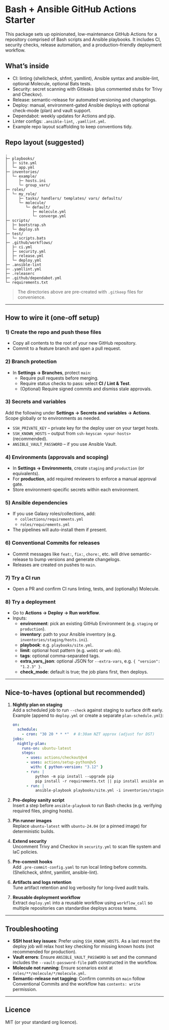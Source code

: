 # Bash + Ansible GitHub Actions Starter

This package sets up opinionated, low-maintenance GitHub Actions for a repository comprised of Bash scripts and Ansible playbooks. It includes CI, security checks, release automation, and a production-friendly deployment workflow.

## What’s inside
- CI: linting (shellcheck, shfmt, yamllint), Ansible syntax and ansible-lint, optional Molecule, optional Bats tests.
- Security: secret scanning with Gitleaks (plus commented stubs for Trivy and Checkov).
- Release: semantic-release for automated versioning and changelogs.
- Deploy: manual, environment-gated Ansible deploys with optional check-mode (plan) and vault support.
- Dependabot: weekly updates for Actions and pip.
- Linter configs: `.ansible-lint`, `.yamllint.yml`.
- Example repo layout scaffolding to keep conventions tidy.

## Repo layout (suggested)
```
.
├─ playbooks/
│  ├─ site.yml
│  └─ app.yml
├─ inventories/
│  └─ example/
│     ├─ hosts.ini
│     └─ group_vars/
├─ roles/
│  └─ my_role/
│     ├─ tasks/ handlers/ templates/ vars/ defaults/
│     └─ molecule/
│        └─ default/
│           ├─ molecule.yml
│           └─ converge.yml
├─ scripts/
│  ├─ bootstrap.sh
│  └─ deploy.sh
├─ test/
│  └─ scripts.bats
├─ .github/workflows/
│  ├─ ci.yml
│  ├─ security.yml
│  ├─ release.yml
│  └─ deploy.yml
├─ .ansible-lint
├─ .yamllint.yml
├─ .releaserc
├─ .github/dependabot.yml
└─ requirements.txt
```

> The directories above are pre-created with `.gitkeep` files for convenience.

---

## How to wire it (one-off setup)

### 1) Create the repo and push these files
- Copy all contents to the root of your new GitHub repository.
- Commit to a feature branch and open a pull request.

### 2) Branch protection
- In **Settings → Branches**, protect `main`:
  - Require pull requests before merging.
  - Require status checks to pass: select **CI / Lint & Test**.
  - (Optional) Require signed commits and dismiss stale approvals.

### 3) Secrets and variables
Add the following under **Settings → Secrets and variables → Actions**. Scope globally or to environments as needed.
- `SSH_PRIVATE_KEY` – private key for the deploy user on your target hosts.
- `SSH_KNOWN_HOSTS` – output from `ssh-keyscan <your-hosts>` (recommended).
- `ANSIBLE_VAULT_PASSWORD` – if you use Ansible Vault.

### 4) Environments (approvals and scoping)
- In **Settings → Environments**, create `staging` and `production` (or equivalents).
- For **production**, add required reviewers to enforce a manual approval gate.
- Store environment-specific secrets within each environment.

### 5) Ansible dependencies
- If you use Galaxy roles/collections, add:
  - `collections/requirements.yml`
  - `roles/requirements.yml`
- The pipelines will auto-install them if present.

### 6) Conventional Commits for releases
- Commit messages like `feat:`, `fix:`, `chore:`, etc. will drive semantic-release to bump versions and generate changelogs.
- Releases are created on pushes to `main`.

### 7) Try a CI run
- Open a PR and confirm CI runs linting, tests, and (optionally) Molecule.

### 8) Try a deployment
- Go to **Actions → Deploy → Run workflow**.
- Inputs:
  - **environment**: pick an existing GitHub Environment (e.g. `staging` or `production`).
  - **inventory**: path to your Ansible inventory (e.g. `inventories/staging/hosts.ini`).
  - **playbook**: e.g. `playbooks/site.yml`.
  - **limit**: optional host pattern (e.g. `web01` or `web:db`).
  - **tags**: optional comma-separated tags.
  - **extra_vars_json**: optional JSON for `--extra-vars`, e.g. `{ "version": "1.2.3" }`.
  - **check_mode**: default is true; the job plans first, then deploys.

---

## Nice-to-haves (optional but recommended)

1. **Nightly plan on staging**  
   Add a scheduled job to run `--check` against staging to surface drift early. Example (append to `deploy.yml` or create a separate `plan-schedule.yml`):
   ```yaml
   on:
     schedule:
       - cron: "30 20 * * *"  # 8:30am NZT approx (adjust for DST)
   jobs:
     nightly-plan:
       runs-on: ubuntu-latest
       steps:
         - uses: actions/checkout@v4
         - uses: actions/setup-python@v5
           with: { python-version: "3.12" }
         - run: |
             python -m pip install --upgrade pip
             pip install -r requirements.txt || pip install ansible ansible-lint yamllint
         - run: |
             ansible-playbook playbooks/site.yml -i inventories/staging/hosts.ini --check -vv
   ```

2. **Pre-deploy sanity script**  
   Insert a step before `ansible-playbook` to run Bash checks (e.g. verifying required files, pinging hosts).

3. **Pin runner images**  
   Replace `ubuntu-latest` with `ubuntu-24.04` (or a pinned image) for deterministic builds.

4. **Extend security**  
   Uncomment Trivy and Checkov in `security.yml` to scan file system and IaC policies.

5. **Pre-commit hooks**  
   Add `.pre-commit-config.yaml` to run local linting before commits. (Shellcheck, shfmt, yamllint, ansible-lint).

6. **Artifacts and logs retention**  
   Tune artifact retention and log verbosity for long-lived audit trails.

7. **Reusable deployment workflow**  
   Extract `deploy.yml` into a reusable workflow using `workflow_call` so multiple repositories can standardise deploys across teams.

---

## Troubleshooting

- **SSH host key issues**: Prefer using `SSH_KNOWN_HOSTS`. As a last resort the deploy job will relax host key checking for missing known hosts (not recommended for production).
- **Vault errors**: Ensure `ANSIBLE_VAULT_PASSWORD` is set and the command includes the `--vault-password-file` path constructed in the workflow.
- **Molecule not running**: Ensure scenarios exist at `roles/**/molecule/*/molecule.yml`.
- **Semantic-release not tagging**: Confirm commits on `main` follow Conventional Commits and the workflow has `contents: write` permission.

---

## Licence
MIT (or your standard org licence).
